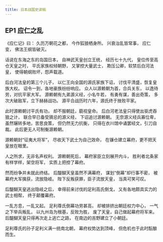 ```yaml
---
title: 日本战国史读稿
---
```


## EP1 应仁之乱

《应仁记》曰：
久历万朝花之都，
今作狐狼栖身所。
兴衰治乱皆常事，
应仁变，
佛法王纲皆破灭。

<!-- 简述背景 -->
话说在东海之东的岛国日本，
自神武天皇创立王统，
经历七十九代，
皇位传至高仓天皇之时，
平氏家族权倾朝野，
又掌控大量武士，
欺压公卿，软禁后白河法皇，
使得朝纲败坏，怨声载道。

后白河法皇的第三个儿子，
以仁王向全国的源氏家族下诏，
讨伐平清盛，恢复皇族大权。
诏令一到，各地豪族纷纷响应。
众人以源赖朝为首，合兵关东，
以逸待劳，对抗平家大军。
源赖朝有九弟源义经，小名牛若，
有勇有谋，善出奇策，
多次大破敌军，立下赫赫战功。
源平合战历时六年，源氏终于挫败平家。

此时源赖朝讨平氏有功，
却不服朝廷，藐视皇命。
后白河老法皇只得使出驱虎吞狼之计，
联合早已备受猜忌的源义经，
下诏追讨源赖朝。
无奈源义经兵寡位卑，
虽然辗转多地，苦思良策，
但仍然无力抗衡，
只得在衣川馆中诵罢经文，引刀自裁。
此后更无人可制衡源赖朝。

源赖朝封“征夷大将军”，
尽收天下武士为自己效命，
在镰仓建立幕府，更不把天皇放在眼里。

人之所求，无非名声权利。
源赖朝死后，
幕府家臣立刻展开内斗，
胜利者北条家有样学样，架空将军，
实质上把控了幕府。

然而纷争并未就此终结。
后醍醐天皇虽然不满幕府，
谋划“倒幕”却行事不密，
被幕府大军擒获，流放隐岐。
陛下反叛获罪，臣子流放天皇，
当真可笑可叹。

后醍醐天皇逃出隐岐之后，
幸得前来讨伐的足利高氏倒戈，
又有各地颇具实力的武士相帮，
终于颠覆幕府。

一乱方息，一乱又起。
足利尊氏倒幕功劳甚高，
却被排挤出朝廷权力中心，
一气之下举兵叛乱，
以九州岛为根基，反败为胜，
废了天皇，自己做起幕府将军来。
后醍醐天皇只得再次走上逃亡之路，
在南边的吉野建立了小朝廷。

足利尊氏的孙子足利义满一统南北朝，
幕府权势达到顶峰，
但危机也于此时酝酿而生。

<!-- 守护大名的转变与幕府的应对 -->

<!--  -->